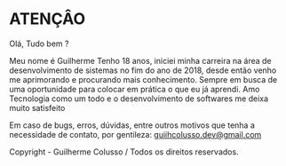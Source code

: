 
# ATENÇÂO

Olá, Tudo bem ?

Meu nome é Guilherme Tenho 18 anos, iniciei minha carreira na área de desenvolvimento de sistemas no fim do ano de 2018, desde então venho me aprimorando e procurando mais conhecimento. Sempre em busca de uma oportunidade para colocar em prática o que eu já aprendi. Amo Tecnologia como um todo e o desenvolvimento de softwares me deixa muito satisfeito 

Em caso de bugs, erros, dúvidas, entre outros motivos que tenha a necessidade de contato, por gentileza: guiihcolusso.dev@gmail.com

Copyright - Guilherme Colusso / Todos os direitos reservados.

